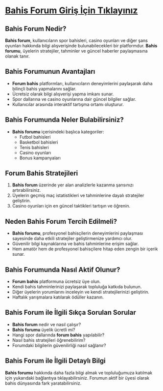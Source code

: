 # [Bahis Forum Giriş İçin Tıklayınız](https://bahiswon17.com)

## Bahis Forum Nedir?
**Bahis forum**, kullanıcıların spor bahisleri, casino oyunları ve diğer şans oyunları hakkında bilgi alışverişinde bulunabilecekleri bir platformdur. **Bahis forumu**, üyelerin stratejiler, tahminler ve güncel haberler paylaşmasına olanak tanır.

## Bahis Forumunun Avantajları
- **Forum bahis** platformları, kullanıcıların deneyimlerini paylaşarak daha bilinçli bahis yapmalarını sağlar.
- Ücretsiz olarak bilgi alışverişi yapma imkanı sunar.
- Spor dallarına ve casino oyunlarına dair güncel bilgiler sağlar.
- Kullanıcılar arasında interaktif tartışma ortamı oluşturur.

## Bahis Forumunda Neler Bulabilirsiniz?
- **Bahis forumu** içerisindeki başlıca kategoriler:
  - Futbol bahisleri
  - Basketbol bahisleri
  - Tenis bahisleri
  - Casino oyunları
  - Bonus kampanyaları

## Forum Bahis Stratejileri
1. **Bahis forum** üzerinde yer alan analizlerle kazanma şansınızı artırabilirsiniz.
2. Üyelerin geçmiş maç istatistikleri ve tahminlerine dayalı stratejiler geliştirin.
3. Casino oyunları için en güncel taktikleri tartışın ve öğrenin.

## Neden Bahis Forum Tercih Edilmeli?
- **Bahis forumu**, profesyonel bahisçilerin deneyimlerini paylaşması sayesinde daha etkili stratejiler geliştirmenize yardımcı olur.
- Güvenilir bilgi kaynaklarına ve bahis tahminlerine erişim sağlar.
- Hem amatör hem de profesyonel bahisçilere hitap eden zengin bir içerik sunar.

## Bahis Forumunda Nasıl Aktif Olunur?
- **Forum bahis** platformuna ücretsiz üye olun.
- Kendi bahis tahminlerinizi paylaşarak topluluğa katkıda bulunun.
- Diğer üyelerin yorumlarını inceleyin ve kendi stratejilerinizi geliştirin.
- Haftalık yarışmalara katılarak ödüller kazanın.

## Bahis Forum ile İlgili Sıkça Sorulan Sorular
- **Bahis forum** nedir ve nasıl çalışır?
- **Bahis forumu** üyelik ücretli mi?
- Hangi spor dallarında **forum bahis** yapılabilir?
- Nasıl bahis stratejileri öğrenebilirim?
- Forumdaki bilgilerin güvenilirliği nasıl sağlanır?

## Bahis Forum ile İlgili Detaylı Bilgi
**Bahis forumu** hakkında daha fazla bilgi almak ve topluluğumuza katılmak için yukarıdaki bağlantıya tıklayabilirsiniz. Forumun aktif bir üyesi olarak bahis dünyasında fark yaratabilirsiniz.
